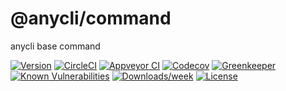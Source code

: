 @anycli/command
===============

anycli base command

[![Version](https://img.shields.io/npm/v/@anycli/command.svg)](https://npmjs.org/package/@anycli/command)
[![CircleCI](https://circleci.com/gh/anycli/command/tree/master.svg?style=svg)](https://circleci.com/gh/anycli/command/tree/master)
[![Appveyor CI](https://ci.appveyor.com/api/projects/status/github/anycli/command?branch=master&svg=true)](https://ci.appveyor.com/project/heroku/command/branch/master)
[![Codecov](https://codecov.io/gh/anycli/command/branch/master/graph/badge.svg)](https://codecov.io/gh/anycli/command)
[![Greenkeeper](https://badges.greenkeeper.io/anycli/command.svg)](https://greenkeeper.io/)
[![Known Vulnerabilities](https://snyk.io/test/npm/@anycli/command/badge.svg)](https://snyk.io/test/npm/@anycli/command)
[![Downloads/week](https://img.shields.io/npm/dw/@anycli/command.svg)](https://npmjs.org/package/@anycli/command)
[![License](https://img.shields.io/npm/l/@anycli/command.svg)](https://github.com/anycli/command/blob/master/package.json)
